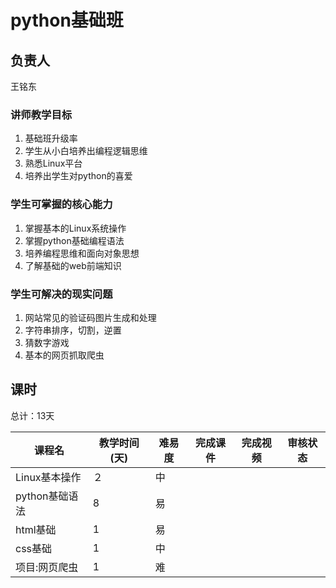 # python基础班

## 负责人

王铭东

### 讲师教学目标

1. 基础班升级率
2. 学生从小白培养出编程逻辑思维
3. 熟悉Linux平台
4. 培养出学生对python的喜爱

### 学生可掌握的核心能力

1. 掌握基本的Linux系统操作
2. 掌握python基础编程语法
3. 培养编程思维和面向对象思想
4. 了解基础的web前端知识

### 学生可解决的现实问题

1. 网站常见的验证码图片生成和处理
2. 字符串排序，切割，逆置
3. 猜数字游戏
4. 基本的网页抓取爬虫

## 课时

总计：13天

|     课程名     | 教学时间(天) | 难易度 | 完成课件 | 完成视频 | 审核状态 |
| -------------- | -------- | ------ | -------- | -------- | -------- |
| Linux基本操作  | ２     | 中     |          |          |          |
| python基础语法 | 8         |   易     |          |          |          |
| html基础 | 1         |   易     |          |          |          |
| css基础 | 1         |   中     |          |          |          |
| 项目:网页爬虫 | 1         |   难     |          |          |          |
